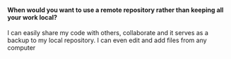 #### When would you want to use a remote repository rather than keeping all your work local?

I can easily share my code with others, collaborate and it serves as a backup to my local repository. I can even edit and add files from any computer
